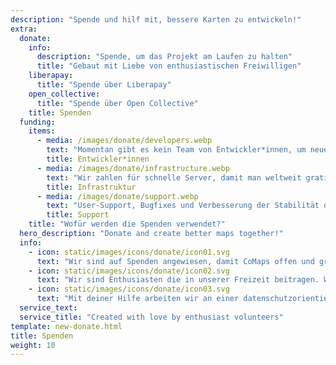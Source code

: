 ```yaml
---
description: "Spende und hilf mit, bessere Karten zu entwickeln!"
extra:
  donate:
    info:
      description: "Spende, um das Projekt am Laufen zu halten"
      title: "Gebaut mit Liebe von enthusiastischen Freiwilligen"
    liberapay:
      title: "Spende über Liberapay"
    open_collective:
      title: "Spende über Open Collective"
    title: Spenden
  funding:
    items:
      - media: /images/donate/developers.webp
        text: "Momentan gibt es kein Team von Entwickler*innen, um neue Features zu entwickeln und die App zu verbessern. Um das Produkt kontinuierlich weiterzuentwickeln, wird ein Kernteam gebraucht."
        title: Entwickler*innen
      - media: /images/donate/infrastructure.webp
        text: "Wir zahlen für schnelle Server, damit man weltweit gratis Kartenupdates ohne Verzögerungen runterladen kann. Die Summe des Datentransfers beträgt mehrere Hunderte Terabytes monatlich und steigt weiterhin."
        title: Infrastruktur
      - media: /images/donate/support.webp
        text: "User-Support, Bugfixes und Verbesserung der Stabilität der App sind unsere höchsten Prioritäten. Die Liste der Anfragen und gemeldeten Bugs wächst täglich, und es gibt viele Supportanfragen im App Store, Google Play und via Email."
        title: Support
    title: "Wofür werden die Spenden verwendet?"
  hero_description: "Donate and create better maps together!"
  info:
    - icon: static/images/icons/donate/icon01.svg
      text: "Wir sind auf Spenden angewiesen, damit CoMaps offen und gratis bleibt"
    - icon: static/images/icons/donate/icon02.svg
      text: "Wir sind Enthusiasten die in unserer Freizeit beitragen. Wir lieben was wir tun, und wir lieben unsere Benutzer*innen"
    - icon: static/images/icons/donate/icon03.svg
      text: "Mit deiner Hilfe arbeiten wir an einer datenschutzorientierten Navigationsapp als erste Wahl auf dem Markt"
  service_text:
  service_title: "Created with love by enthusiast volunteers"
template: new-donate.html
title: Spenden
weight: 10
---
```

